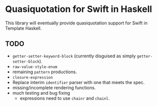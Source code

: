 Quasiquotation for Swift in Haskell
===================================

This library will eventually provide quasiquotation support for Swift in Template Haskell.


TODO
----

- `getter-setter-keyword-block` (currently disguised as simply `getter-setter-block`).
- `raw-value-style-enum`
- remaining `pattern` productions.
- `closure-expression`
- Replace interim `identifier` parser with one that meets the spec.
- missing/incomplete rendering functions.
- much testing and bug fixing
  - expressions need to use `chainr` and `chainl`.
